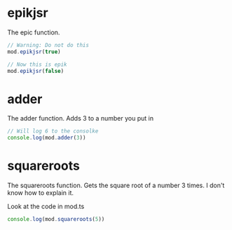 # epikjsr
 The epic function.

 ```ts
 // Warning: Do not do this
 mod.epikjsr(true)

 // Now this is epik
 mod.epikjsr(false)
 ```

# adder
 The adder function. Adds 3 to a number you put in

 ```ts
 // Will log 6 to the consolke
 console.log(mod.adder(3))
 ```

# squareroots

 The squareroots function. Gets the square root of a number 3 times. I don't know how to explain it.
 
 Look at the code in mod.ts

 ```ts
 console.log(mod.squareroots(5))
 ```